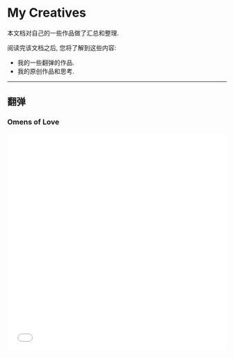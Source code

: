 My Creatives
============

本文档对自己的一些作品做了汇总和整理.

阅读完该文档之后, 您将了解到这些内容:

* 我的一些翻弹的作品.
* 我的原创作品和思考.

--------------------------------------------------------

翻弹
----
### Omens of Love
<iframe src="//player.bilibili.com/player.html?aid=86105224&cid=147179011&page=1" scrolling="no" border="0" frameborder="no" style='width:100%; height:500px;' framespacing="0" allowfullscreen="true"> </iframe>
